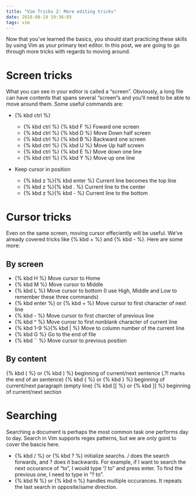 ```yaml
---
title: "Vim Tricks 2: More editing tricks"
date: 2018-08-19 19:36:03
tags: vim
---
```


Now that you’ve learned the basics, you should start practicing these skills by using Vim as your primary text editor. In this post, we are going to go through more tricks with regards to moving around.

# Screen tricks

What you can see in your editor is called a “screen”. Obviously, a long file can have contents that spans several “screen”s and you’ll need to be able to move around them. Some useful commands are:

* {% kbd ctrl %}

    * {% kbd ctrl %} {% kbd F %} Foward one screen
    * {% kbd ctrl %} {% kbd D %} Move Down half screen
    * {% kbd ctrl %} {% kbd B %} Backward one screen
    * {% kbd ctrl %} {% kbd U %} Move Up half screen
    * {% kbd ctrl %} {% kbd E %} Move down one line
    * {% kbd ctrl %} {% kbd Y %} Move up one line

* Keep cursor in position

    * {% kbd z %}{% kbd enter %} Current line becomes the top line
    * {% kbd z %}{% kbd . %} Current line to the center
    * {% kbd z %}{% kbd - %} Current line to the bottom

# Cursor tricks

Even on the same screen, moving cursor effeciently will be useful. We’ve already covered tricks like {% kbd + %} and {% kbd - %}. Here are some more:

## By screen

* {% kbd H %} Move cursor to Home
* {% kbd M %} Move cursor to Middle
* {% kbd L %} Move cursor to bottom (I use High, Middle and Low to remember these three commands)
* {% kbd enter %} or {% kbd + %} Move cursor to first character of next line
* {% kbd - %} Move cursor to first charcter of previous line
* {% kbd ^ %} Move curosr to first nonblank character of current line
* {% kbd 1-9 %}{% kbd | %} Move to column number of the current line
* {% kbd G %} Go to the end of file
* {% kbd `` %} Move cursor to previous position

## By content

{% kbd ( %} or {% kbd ) %} beginning of current/next sentence (.?! marks the end of an sentence)
{% kbd { %} or {% kbd } %} beginning of current/next paragraph (empty line)
{% kbd [[ %} or {% kbd ]] %} beginning of current/next section

# Searching

Searching a document is perhaps the most common task one performs day to day. Search in Vim supports regex patterns, but we are only goint to cover the bascis here.

* {% kbd / %} or {% kbd ? %} initialize searchs. / does the search forwards, and ? does it backwards. For example, if I want to search the next occurance of “to”, I would type “/ to” and press enter. To find the previous one, I need to type in “? to”.
* {% kbd N %} or {% kbd n %} handles multiple occurances. It repeats the last search in opposite/same direction.
